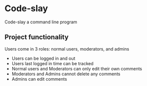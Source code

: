 # Code-slay
Code-slay a command line program

## Project functionality
Users come in 3 roles: normal users, moderators, and admins

* Users can be logged in and out
* Users last logged in time can be tracked
* Normal users and Moderators can only edit their own comments
* Moderators and Admins cannot delete any comments
* Admins can edit comments

